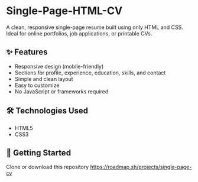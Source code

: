 # Single-Page-HTML-CV
A clean, responsive single-page resume built using only HTML and CSS. Ideal for online portfolios, job applications, or printable CVs.

## ✨ Features
- Responsive design (mobile-friendly)
- Sections for profile, experience, education, skills, and contact
- Simple and clean layout
- Easy to customize
- No JavaScript or frameworks required

## 🛠️ Technologies Used
- HTML5
- CSS3

## 🚀 Getting Started
Clone or download this repository
https://roadmap.sh/projects/single-page-cv